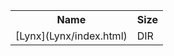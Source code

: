 <table>
<tr><th>Name</th><th>Size</th></tr>
<tr><td>[Lynx](Lynx/index.html)</td><td>DIR</td></tr>
</table>
